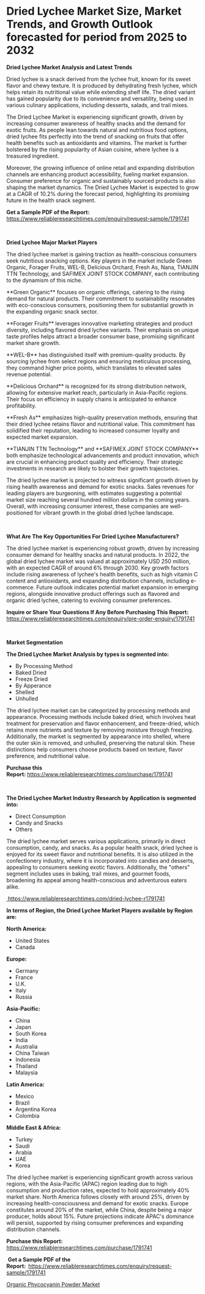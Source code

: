 <p><h1>Dried Lychee Market Size, Market Trends, and Growth Outlook forecasted for period from 2025 to 2032</h1></p><p><strong>Dried Lychee Market Analysis and Latest Trends</strong></p>
<p><p>Dried lychee is a snack derived from the lychee fruit, known for its sweet flavor and chewy texture. It is produced by dehydrating fresh lychee, which helps retain its nutritional value while extending shelf life. The dried variant has gained popularity due to its convenience and versatility, being used in various culinary applications, including desserts, salads, and trail mixes.</p><p>The Dried Lychee Market is experiencing significant growth, driven by increasing consumer awareness of healthy snacks and the demand for exotic fruits. As people lean towards natural and nutritious food options, dried lychee fits perfectly into the trend of snacking on fruits that offer health benefits such as antioxidants and vitamins. The market is further bolstered by the rising popularity of Asian cuisine, where lychee is a treasured ingredient.</p><p>Moreover, the growing influence of online retail and expanding distribution channels are enhancing product accessibility, fueling market expansion. Consumer preference for organic and sustainably sourced products is also shaping the market dynamics. The Dried Lychee Market is expected to grow at a CAGR of 10.2% during the forecast period, highlighting its promising future in the health snack segment.</p></p>
<p><strong>Get a Sample PDF of the Report:&nbsp;</strong> <a href="https://www.reliableresearchtimes.com/enquiry/request-sample/1791741?utm_campaign=3326&utm_medium=2&utm_source=Github&utm_content=ia&utm_term=07042025&utm_id=dried-lychee">https://www.reliableresearchtimes.com/enquiry/request-sample/1791741</a></p>
<p>&nbsp;</p>
<p><strong>Dried Lychee Major Market Players</strong></p>
<p><p>The dried lychee market is gaining traction as health-conscious consumers seek nutritious snacking options. Key players in the market include Green Organic, Forager Fruits, WEL-B, Delicious Orchard, Fresh As, Nana, TIANJIN TTN Technology, and SAFIMEX JOINT STOCK COMPANY, each contributing to the dynamism of this niche.</p><p>**Green Organic** focuses on organic offerings, catering to the rising demand for natural products. Their commitment to sustainability resonates with eco-conscious consumers, positioning them for substantial growth in the expanding organic snack sector.</p><p>**Forager Fruits** leverages innovative marketing strategies and product diversity, including flavored dried lychee variants. Their emphasis on unique taste profiles helps attract a broader consumer base, promising significant market share growth.</p><p>**WEL-B** has distinguished itself with premium-quality products. By sourcing lychee from select regions and ensuring meticulous processing, they command higher price points, which translates to elevated sales revenue potential.</p><p>**Delicious Orchard** is recognized for its strong distribution network, allowing for extensive market reach, particularly in Asia-Pacific regions. Their focus on efficiency in supply chains is anticipated to enhance profitability.</p><p>**Fresh As** emphasizes high-quality preservation methods, ensuring that their dried lychee retains flavor and nutritional value. This commitment has solidified their reputation, leading to increased consumer loyalty and expected market expansion.</p><p>**TIANJIN TTN Technology** and **SAFIMEX JOINT STOCK COMPANY** both emphasize technological advancements and product innovation, which are crucial in enhancing product quality and efficiency. Their strategic investments in research are likely to bolster their growth trajectories.</p><p>The dried lychee market is projected to witness significant growth driven by rising health awareness and demand for exotic snacks. Sales revenues for leading players are burgeoning, with estimates suggesting a potential market size reaching several hundred million dollars in the coming years. Overall, with increasing consumer interest, these companies are well-positioned for vibrant growth in the global dried lychee landscape.</p></p>
<p>&nbsp;</p>
<p><strong>What Are The Key Opportunities For Dried Lychee Manufacturers?</strong></p>
<p><p>The dried lychee market is experiencing robust growth, driven by increasing consumer demand for healthy snacks and natural products. In 2022, the global dried lychee market was valued at approximately USD 250 million, with an expected CAGR of around 6% through 2030. Key growth factors include rising awareness of lychee's health benefits, such as high vitamin C content and antioxidants, and expanding distribution channels, including e-commerce. Future outlook indicates potential market expansion in emerging regions, alongside innovative product offerings such as flavored and organic dried lychee, catering to evolving consumer preferences.</p></p>
<p><strong>Inquire or Share Your Questions If Any Before Purchasing This Report:</strong> <a href="https://www.reliableresearchtimes.com/enquiry/pre-order-enquiry/1791741?utm_campaign=3326&utm_medium=2&utm_source=Github&utm_content=ia&utm_term=07042025&utm_id=dried-lychee">https://www.reliableresearchtimes.com/enquiry/pre-order-enquiry/1791741</a></p>
<p>&nbsp;</p>
<p><strong>Market Segmentation</strong></p>
<p><strong>The Dried Lychee Market Analysis by types is segmented into:</strong></p>
<p><ul><li>By Processing Method</li><li>Baked Dried</li><li>Freeze Dried</li><li>By Apperance</li><li>Shelled</li><li>Unhulled</li></ul></p>
<p><p>The dried lychee market can be categorized by processing methods and appearance. Processing methods include baked dried, which involves heat treatment for preservation and flavor enhancement, and freeze-dried, which retains more nutrients and texture by removing moisture through freezing. Additionally, the market is segmented by appearance into shelled, where the outer skin is removed, and unhulled, preserving the natural skin. These distinctions help consumers choose products based on texture, flavor preference, and nutritional value.</p></p>
<p><strong>Purchase this Report:&nbsp;</strong><a href="https://www.reliableresearchtimes.com/purchase/1791741?utm_campaign=3326&utm_medium=2&utm_source=Github&utm_content=ia&utm_term=07042025&utm_id=dried-lychee">https://www.reliableresearchtimes.com/purchase/1791741</a></p>
<p>&nbsp;</p>
<p><strong>The Dried Lychee Market Industry Research by Application is segmented into:</strong></p>
<p><ul><li>Direct Consumption</li><li>Candy and Snacks</li><li>Others</li></ul></p>
<p><p>The dried lychee market serves various applications, primarily in direct consumption, candy, and snacks. As a popular health snack, dried lychee is enjoyed for its sweet flavor and nutritional benefits. It is also utilized in the confectionery industry, where it is incorporated into candies and desserts, appealing to consumers seeking exotic flavors. Additionally, the "others" segment includes uses in baking, trail mixes, and gourmet foods, broadening its appeal among health-conscious and adventurous eaters alike.</p></p>
<p><a href="https://www.reliableresearchtimes.com/dried-lychee-r1791741?utm_campaign=3326&utm_medium=2&utm_source=Github&utm_content=ia&utm_term=07042025&utm_id=dried-lychee">&nbsp;https://www.reliableresearchtimes.com/dried-lychee-r1791741</a></p>
<p><strong>In terms of Region, the Dried Lychee Market Players available by Region are:</strong></p>
<p>
    <p> <strong> North America: </strong>
        <ul>
            <li>United States</li>
            <li>Canada</li>
        </ul>
        </p> 
    <p> <strong> Europe: </strong>
        <ul>
            <li>Germany</li>
            <li>France</li>
            <li>U.K.</li>
            <li>Italy</li>
            <li>Russia</li>
        </ul>
        </p> 
    <p> <strong> Asia-Pacific: </strong>
        <ul>
            <li>China</li>
            <li>Japan</li>
            <li>South Korea</li>
            <li>India</li>
            <li>Australia</li>
            <li>China Taiwan</li>
            <li>Indonesia</li>
            <li>Thailand</li>
            <li>Malaysia</li>
        </ul>
        </p> 
    <p> <strong> Latin America: </strong>
        <ul>
            <li>Mexico</li>
            <li>Brazil</li>
            <li>Argentina Korea</li>
            <li>Colombia</li>
        </ul>
        </p> 
    <p> <strong> Middle East & Africa: </strong>
        <ul>
            <li>Turkey</li>
            <li>Saudi</li>
            <li>Arabia</li>
            <li>UAE</li>
            <li>Korea</li>
        </ul>
    </p>
    </p>
<p><p>The dried lychee market is experiencing significant growth across various regions, with the Asia-Pacific (APAC) region leading due to high consumption and production rates, expected to hold approximately 40% market share. North America follows closely with around 25%, driven by increasing health-consciousness and demand for exotic snacks. Europe constitutes around 20% of the market, while China, despite being a major producer, holds about 15%. Future projections indicate APAC's dominance will persist, supported by rising consumer preferences and expanding distribution channels.</p></p>
<p><strong>Purchase this Report: </strong><a href="https://www.reliableresearchtimes.com/purchase/1791741?utm_campaign=3326&utm_medium=2&utm_source=Github&utm_content=ia&utm_term=07042025&utm_id=dried-lychee">https://www.reliableresearchtimes.com/purchase/1791741</a></p>
<p>&nbsp;<strong>Get a Sample PDF of the Report:&nbsp;&nbsp;</strong><a href="https://www.reliableresearchtimes.com/enquiry/request-sample/1791741?utm_campaign=3326&utm_medium=2&utm_source=Github&utm_content=ia&utm_term=07042025&utm_id=dried-lychee">https://www.reliableresearchtimes.com/enquiry/request-sample/1791741</a></p>
<p><strong></strong></p>
<p><p><a href="https://github.com/cobinaydin13/Market-Research-Report-List-1/blob/main/organic-phycocyanin-powder-market.md?utm_campaign=3326&utm_medium=2&utm_source=Github&utm_content=ia&utm_term=07042025&utm_id=dried-lychee">Organic Phycocyanin Powder Market</a></p></p>
